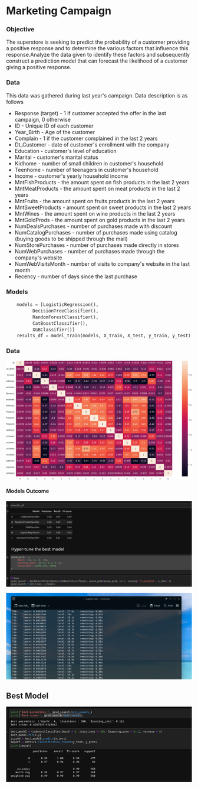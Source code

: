 # Marketing Campaign


### Objective
The superstore is seeking to predict the probability of a customer providing a positive response and to determine the various factors that influence this response.Analyze the data given to identify these factors and subsequently construct a prediction model that can forecast the likelihood of a customer giving a positive response.


### Data
This data was gathered during last year's campaign. Data description is as follows
- Response (target) - 1 if customer accepted the offer in the last campaign, 0 otherwise
- ID - Unique ID of each customer
- Year_Birth - Age of the customer
- Complain - 1 if the customer complained in the last 2 years
- Dt_Customer - date of customer's enrollment with the company
- Education - customer's level of education
- Marital - customer's marital status
- Kidhome - number of small children in customer's household
- Teenhome - number of teenagers in customer's household
- Income - customer's yearly household income
- MntFishProducts - the amount spent on fish products in the last 2 years
- MntMeatProducts - the amount spent on meat products in the last 2 years
- MntFruits - the amount spent on fruits products in the last 2 years
- MntSweetProducts - amount spent on sweet products in the last 2 years
- MntWines - the amount spent on wine products in the last 2 years
- MntGoldProds - the amount spent on gold products in the last 2 years
- NumDealsPurchases - number of purchases made with discount
- NumCatalogPurchases - number of purchases made using catalog (buying goods to be shipped through the mail)
- NumStorePurchases - number of purchases made directly in stores
- NumWebPurchases - number of purchases made through the company's website
- NumWebVisitsMonth - number of visits to company's website in the last month
- Recency - number of days since the last purchase

### Models 


```python
    models = [LogisticRegression(),
          DecisionTreeClassifier(),
          RandomForestClassifier(),
          CatBoostClassifier(),
          XGBClassifier()]
    results_df = model_train(models, X_train, X_test, y_train, y_test)
```

### Data

![heatmap](assets/head_map.png)
#### Models Outcome
![Models](assets/models.png)

![hypertuning](assets/hypertuning.gif)


## Best Model
![Bestmodels](assets/super_store_oucome.png)

